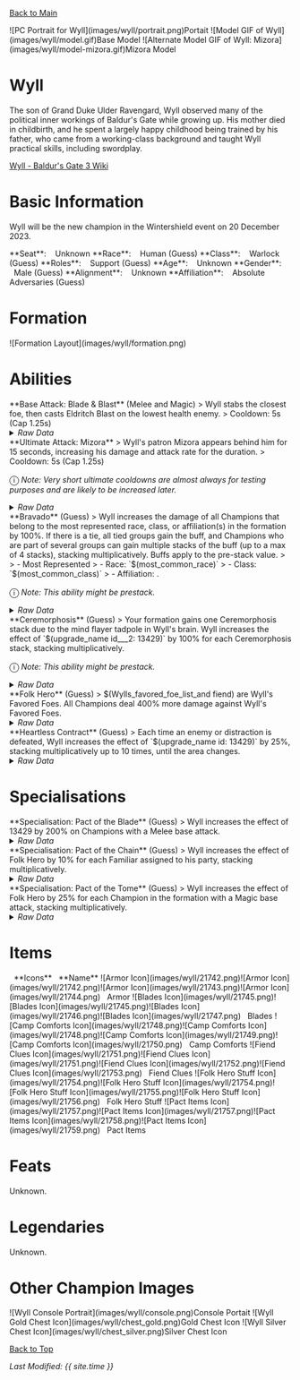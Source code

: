 [Back to Main](index.md)

<span class="championPortraitsRow">
    <span class="championPortraitsImage">
        ![PC Portrait for Wyll](images/wyll/portrait.png)Portait
    </span>
    <span class="championPortraitsImage">
        ![Model GIF of Wyll](images/wyll/model.gif)Base Model
    </span>
    <span class="championPortraitsImage">
        ![Alternate Model GIF of Wyll: Mizora](images/wyll/model-mizora.gif)Mizora Model
    </span>
</span>

# Wyll

The son of Grand Duke Ulder Ravengard, Wyll observed many of the political inner workings of Baldur's Gate while growing up. His mother died in childbirth, and he spent a largely happy childhood being trained by his father, who came from a working-class background and taught Wyll practical skills, including swordplay.

[Wyll - Baldur's Gate 3 Wiki](https://bg3.wiki/wiki/Wyll)

# Basic Information

Wyll will be the new champion in the Wintershield event on 20 December 2023.

<span class="champStatsTableColumn">
    <span class="champStatsTableRow">
        <span class="champStatsTableInfoHeader">
            <span style="margin-right:4px;">**Seat**:</span>
        </span>
        <span class="champStatsTableInfoSmall">
            <span style="margin-left:8px;">Unknown</span>
        </span>
    </span>
    <span class="champStatsTableRow">
        <span class="champStatsTableInfoHeader">
            <span style="margin-right:4px;">**Race**:</span>
        </span>
        <span class="champStatsTableInfoSmall">
            <span style="margin-left:8px;">Human (Guess)</span>
        </span>
    </span>
    <span class="champStatsTableRow">
        <span class="champStatsTableInfoHeader">
            <span style="margin-right:4px;">**Class**:</span>
        </span>
        <span class="champStatsTableInfoSmall">
            <span style="margin-left:8px;">Warlock (Guess)</span>
        </span>
    </span>
    <span class="champStatsTableRow">
        <span class="champStatsTableInfoHeader">
            <span style="margin-right:4px;">**Roles**:</span>
        </span>
        <span class="champStatsTableInfoSmall">
            <span style="margin-left:8px;">Support (Guess)</span>
        </span>
    </span>
    <span class="champStatsTableRow">
        <span class="champStatsTableInfoHeader">
            <span style="margin-right:4px;">**Age**:</span>
        </span>
        <span class="champStatsTableInfoSmall">
            <span style="margin-left:8px;">Unknown</span>
        </span>
    </span>
    <span class="champStatsTableRow">
        <span class="champStatsTableInfoHeader">
            <span style="margin-right:4px;">**Gender**:</span>
        </span>
        <span class="champStatsTableInfoSmall">
            <span style="margin-left:8px;">Male (Guess)</span>
        </span>
    </span>
    <span class="champStatsTableRow">
        <span class="champStatsTableInfoHeader">
            <span style="margin-right:4px;">**Alignment**:</span>
        </span>
        <span class="champStatsTableInfoSmall">
            <span style="margin-left:8px;">Unknown</span>
        </span>
    </span>
    <span class="champStatsTableRow">
        <span class="champStatsTableInfoHeader">
            <span style="margin-right:4px;">**Affiliation**:</span>
        </span>
        <span class="champStatsTableInfoSmall">
            <span style="margin-left:8px;">Absolute Adversaries (Guess)</span>
        </span>
    </span>
</span>

# Formation

<span class="formationBorder">
    ![Formation Layout](images/wyll/formation.png)
</span>

# Abilities

<div markdown="1" class="abilityBorder"><div markdown="1" class="abilityBorderInner">
**Base Attack: Blade & Blast** (Melee and Magic)
> Wyll stabs the closest foe, then casts Eldritch Blast on the lowest health enemy.  
> Cooldown: 5s (Cap 1.25s)
<details><summary><em>Raw Data</em></summary>
<p>
<pre>
{
    "description": "Wyll stabs the closest foe, then casts Eldritch Blast on the lowest health enemy.",
    "long_description": "",
    "damage_modifier": 1,
    "damage_types": [
        "melee",
        "magic"
    ],
    "graphic_id": 0,
    "target": "front",
    "aoe_radius": 0,
    "tags": [
        "melee",
        "ranged"
    ],
    "num_targets": 1,
    "animations": [{
        "target_offset": [
            -200,
            0
        ],
        "seq_chargeloop": 1,
        "special_melee": "wyll",
        "type": "melee_attack"
    }],
    "name": "Blade & Blast",
    "cooldown": 5,
    "id": 708
}
</pre>
</p>
</details>
</div></div>

<div markdown="1" class="abilityBorder"><div markdown="1" class="abilityBorderInner">
**Ultimate Attack: Mizora**
> Wyll's patron Mizora appears behind him for 15 seconds, increasing his damage and attack rate for the duration.  
> Cooldown: 5s (Cap 1.25s)

<span style="font-size:1.2em;">ⓘ</span> *Note: Very short ultimate cooldowns are almost always for testing purposes and are likely to be increased later.*
<details><summary><em>Raw Data</em></summary>
<p>
<pre>
{
    "description": "Mizora increases Wyll's damage and attack rate for 15 seconds.",
    "long_description": "Wyll's patron Mizora appears behind him for 15 seconds, increasing his damage and attack rate for the duration.",
    "damage_modifier": 1,
    "damage_types": ["magic"],
    "graphic_id": 21729,
    "target": "none",
    "aoe_radius": 0,
    "tags": ["ultimate"],
    "num_targets": 0,
    "animations": [{
        "ultimate": "wyll",
        "type": "ultimate_attack",
        "no_damage_display": true
    }],
    "name": "Mizora",
    "cooldown": 5,
    "id": 709
}
</pre>
</p>
</details>
</div></div>

<div markdown="1" class="abilityBorder"><div markdown="1" class="abilityBorderInner">
**Bravado** (Guess)
> Wyll increases the damage of all Champions that belong to the most represented race, class, or affiliation(s) in the formation by 100%. If there is a tie, all tied groups gain the buff, and Champions who are part of several groups can gain multiple stacks of the buff (up to a max of 4 stacks), stacking multiplicatively. Buffs apply to the pre-stack value.
>  
> - Most Represented
> - Race: `$(most_common_race)`
> - Class: `$(most_common_class)`
> - Affiliation: .

<span style="font-size:1.2em;">ⓘ</span> *Note: This ability might be prestack.*
<details><summary><em>Raw Data</em></summary>
<p>
<pre>
{
    "effect_keys": [
        {
            "effect_string": "pre_stack_amount,100",
            "skip_effect_key_desc": true
        },
        {
            "amount_updated_listeners": [
                "slot_changed",
                "feat_changed"
            ],
            "show_bonus_on_receiver_only": true,
            "amount_func": "mult",
            "stack_func": "per_hero_attribute",
            "use_computed_amount_for_description": true,
            "effect_string": "hero_dps_multiplier_mult,0",
            "show_stacks": true,
            "targets": ["all"],
            "post_process_expr": "min(input,max_stacks)",
            "amount_expr": "upgrade_amount(13429,0)",
            "show_stats_on_owner": false,
            "off_when_benched": true,
            "per_hero_targets": ["effect_key_slot"],
            "per_hero_expr": "get_num_most_common_affiliations + get_num_most_common_races + get_num_most_common_classes",
            "show_stats_on_receiver": true,
            "max_stacks": 4
        }
    ],
    "requirements": "",
    "description": {
        "post": {"conditions": [{
            "condition": "not static_desc",
            "desc": "^^Most Represented^Race: $(most_common_race)^Class: $(most_common_class)^Affiliation: $(most_common_affiliation)"
        }]},
        "desc": "Wyll increases the damage of all Champions that belong to the most represented race, class, or affiliation(s) in the formation by $(amount)%. If there is a tie, all tied groups gain the buff, and Champions who are part of several groups can gain multiple stacks of the buff (up to a max of $(max_stacks___2) stacks), stacking multiplicatively. Buffs apply to the pre-stack value."
    },
    "id": 1792,
    "flavour_text": "",
    "graphic_id": 21724,
    "properties": {
        "indexed_effect_properties": true,
        "is_formation_ability": true,
        "default_bonus_index": 0,
        "per_effect_index_bonuses": true
    }
}
</pre>
</p>
</details>
</div></div>

<div markdown="1" class="abilityBorder"><div markdown="1" class="abilityBorderInner">
**Ceremorphosis** (Guess)
> Your formation gains one Ceremorphosis stack due to the mind flayer tadpole in Wyll's brain. Wyll increases the effect of `$(upgrade_name id___2: 13429)` by 100% for each Ceremorphosis stack, stacking multiplicatively.

<span style="font-size:1.2em;">ⓘ</span> *Note: This ability might be prestack.*
<details><summary><em>Raw Data</em></summary>
<p>
<pre>
{
    "effect_keys": [
        {"effect_string": "pre_stack_amount,100"},
        {
            "amount_expr": "upgrade_amount(13430,0)",
            "stack_title": "Total Ceremorphosis Stacks",
            "amount_updated_listeners": [
                "upgrade_unlocked",
                "slot_changed",
                "feat_changed"
            ],
            "stacks_multiply": true,
            "total_title": "Total Bonus",
            "off_when_benched": true,
            "show_bonus": true,
            "amount_func": "mult",
            "stack_func": "per_ceremorphosis_stacks",
            "effect_string": "buff_upgrade,0,13429",
            "desc_forced_order": 2
        },
        {
            "stack_title": "Wyll Ceremorphosis Stacks",
            "manual_stacking": true,
            "stacks_multiply": false,
            "off_when_benched": true,
            "outgoing_buffs": false,
            "effect_string": "wyll_ceremorphosis_stacks,1",
            "show_stacks": true,
            "desc_forced_order": 1
        }
    ],
    "requirements": "",
    "description": {"desc": "Your formation gains one Ceremorphosis stack due to the mind flayer tadpole in Wyll's brain. Wyll increases the effect of $(upgrade_name id___2) by $(amount)% for each Ceremorphosis stack, stacking multiplicatively."},
    "id": 1793,
    "flavour_text": "",
    "graphic_id": 21723,
    "properties": {
        "indexed_effect_properties": true,
        "retain_on_slot_changed": true,
        "is_formation_ability": true,
        "default_bonus_index": 0,
        "owner_use_outgoing_description": true,
        "per_effect_index_bonuses": true
    }
}
</pre>
</p>
</details>
</div></div>

<div markdown="1" class="abilityBorder"><div markdown="1" class="abilityBorderInner">
**Folk Hero** (Guess)
> $(Wylls_favored_foe_list_and fiend) are Wyll's Favored Foes. All Champions deal 400% more damage against Wyll's Favored Foes.
<details><summary><em>Raw Data</em></summary>
<p>
<pre>
{
    "effect_keys": [
        {
            "monster_is_favored_foe_of_effect_owner": true,
            "off_when_benched": true,
            "effect_string": "increase_damage_against_monster,400",
            "targets": ["all"]
        },
        {
            "off_when_benched": true,
            "effect_string": "favored_foe,fiend"
        }
    ],
    "requirements": "",
    "description": {"desc": "$(sources_favored_foe_list_and fiend) are Wyll's Favored Foes. All Champions deal $(amount)% more damage against Wyll's Favored Foes."},
    "id": 1794,
    "flavour_text": "",
    "graphic_id": 21725,
    "properties": {
        "indexed_effect_properties": true,
        "is_formation_ability": true,
        "default_bonus_index": 0,
        "owner_use_outgoing_description": true,
        "per_effect_index_bonuses": true
    }
}
</pre>
</p>
</details>
</div></div>

<div markdown="1" class="abilityBorder"><div markdown="1" class="abilityBorderInner">
**Heartless Contract** (Guess)
> Each time an enemy or distraction is defeated, Wyll increases the effect of `$(upgrade_name id: 13429)` by 25%, stacking multiplicatively up to 10 times, until the area changes.
<details><summary><em>Raw Data</em></summary>
<p>
<pre>
{
    "effect_keys": [{
        "stacks_multiply": true,
        "show_bonus": true,
        "effect_string": "buff_upgrade,25,13429",
        "max_stacks": 10,
        "more_triggers": [
            {
                "action": {"type": "add_stack"},
                "trigger": "monster_killed"
            },
            {
                "action": {"type": "add_stack"},
                "trigger": "distraction_clicked"
            },
            {
                "action": {"type": "reset_stacks"},
                "trigger": "area_changed"
            }
        ]
    }],
    "requirements": "",
    "description": {"desc": "Each time an enemy or distraction is defeated, Wyll increases the effect of $(upgrade_name id) by $(not_buffed amount)%, stacking multiplicatively up to $(max_stacks) times, until the area changes."},
    "id": 1795,
    "flavour_text": "",
    "graphic_id": 21722,
    "properties": {
        "is_formation_ability": true,
        "owner_use_outgoing_description": true
    }
}
</pre>
</p>
</details>
</div></div>

# Specialisations

<div markdown="1" class="abilityBorder"><div markdown="1" class="abilityBorderInner">
**Specialisation: Pact of the Blade** (Guess)
> Wyll increases the effect of 13429 by 200% on Champions with a Melee base attack.
<details><summary><em>Raw Data</em></summary>
<p>
<pre>
{
    "effect_keys": [{
        "amount_updated_listeners": [
            "slot_changed",
            "attack_changed"
        ],
        "off_when_benched": true,
        "effect_string": "buff_incoming_upgrade,200,13429",
        "filter_targets": [
            {
                "upgrade_id": 13429,
                "type": "affected_by_upgrade"
            },
            {
                "attack": "melee",
                "type": "attack_type"
            }
        ],
        "targets": ["all"]
    }],
    "requirements": "",
    "description": {"desc": "Wyll increases the effect of $(upgrade_name upgrade_id) by $(amount)% on Champions with a Melee base attack."},
    "id": 1796,
    "flavour_text": "",
    "graphic_id": 0,
    "properties": {
        "is_formation_ability": true,
        "spec_option_post_apply_info": "Melee Champions: $num_targets",
        "formation_circle_icon": false
    }
}
</pre>
</p>
</details>
</div></div>

<div markdown="1" class="abilityBorder"><div markdown="1" class="abilityBorderInner">
**Specialisation: Pact of the Chain** (Guess)
> Wyll increases the effect of Folk Hero by 10% for each Familiar assigned to his party, stacking multiplicatively.
<details><summary><em>Raw Data</em></summary>
<p>
<pre>
{
    "effect_keys": [{
        "amount_updated_listeners": ["familiar_changed"],
        "stacks_multiply": true,
        "off_when_benched": true,
        "show_bonus": true,
        "amount_func": "mult",
        "stack_func": "per_familiar_in_play",
        "effect_string": "buff_upgrade,10,13429"
    }],
    "requirements": "",
    "description": {"desc": "Wyll increases the effect of Folk Hero by $(amount)% for each Familiar assigned to his party, stacking multiplicatively."},
    "id": 1797,
    "flavour_text": "",
    "graphic_id": 0,
    "properties": {
        "is_formation_ability": true,
        "spec_option_post_apply_info": "Assigned Familiars: $num_stacks",
        "owner_use_outgoing_description": true,
        "formation_circle_icon": false
    }
}
</pre>
</p>
</details>
</div></div>

<div markdown="1" class="abilityBorder"><div markdown="1" class="abilityBorderInner">
**Specialisation: Pact of the Tome** (Guess)
> Wyll increases the effect of Folk Hero by 25% for each Champion in the formation with a Magic base attack, stacking multiplicatively.
<details><summary><em>Raw Data</em></summary>
<p>
<pre>
{
    "effect_keys": [{
        "amount_updated_listeners": [
            "slot_changed",
            "feat_changed",
            "attack_changed"
        ],
        "off_when_benched": true,
        "show_bonus": true,
        "per_hero_targets": ["all"],
        "amount_func": "mult",
        "stack_func": "per_hero_attribute",
        "use_computed_amount_for_description": true,
        "per_hero_expr": "has_base_attack_dmg_type_magic",
        "effect_string": "buff_upgrade,25,13429"
    }],
    "requirements": "",
    "description": {"desc": "Wyll increases the effect of Folk Hero by $(amount)% for each Champion in the formation with a Magic base attack, stacking multiplicatively."},
    "id": 1798,
    "flavour_text": "",
    "graphic_id": 0,
    "properties": {
        "is_formation_ability": true,
        "spec_option_post_apply_info": "Magic Champions: $num_stacks",
        "owner_use_outgoing_description": true,
        "formation_circle_icon": false
    }
}
</pre>
</p>
</details>
</div></div>

# Items

<span class="itemTableColumn">
    <span class="itemTableRowHeader">
        <span class="itemTableIcon" style="align-items:center;">
            <span style="margin-left:8px;">**Icons**</span>
        </span>
        <span class="itemTableNameSmall">
            <span style="margin-left: 8px;">**Name**</span>
        </span>
    </span>
    <span class="itemTableRow">
        <span class="itemTableIcon" style="align-items:center;">
            <span class="itemTableIcon1">![Armor Icon](images/wyll/21742.png)</span><span class="itemTableIcon2">![Armor Icon](images/wyll/21742.png)</span><span class="itemTableIcon3">![Armor Icon](images/wyll/21743.png)</span><span class="itemTableIcon4">![Armor Icon](images/wyll/21744.png)</span>
        </span>
        <span class="itemTableNameSmall">
            <span style="margin-left: 8px;">Armor</span>
        </span>
    </span>
    <span class="itemTableRow">
        <span class="itemTableIcon" style="align-items:center;">
            <span class="itemTableIcon1">![Blades Icon](images/wyll/21745.png)</span><span class="itemTableIcon2">![Blades Icon](images/wyll/21745.png)</span><span class="itemTableIcon3">![Blades Icon](images/wyll/21746.png)</span><span class="itemTableIcon4">![Blades Icon](images/wyll/21747.png)</span>
        </span>
        <span class="itemTableNameSmall">
            <span style="margin-left: 8px;">Blades</span>
        </span>
    </span>
    <span class="itemTableRow">
        <span class="itemTableIcon" style="align-items:center;">
            <span class="itemTableIcon1">![Camp Comforts Icon](images/wyll/21748.png)</span><span class="itemTableIcon2">![Camp Comforts Icon](images/wyll/21748.png)</span><span class="itemTableIcon3">![Camp Comforts Icon](images/wyll/21749.png)</span><span class="itemTableIcon4">![Camp Comforts Icon](images/wyll/21750.png)</span>
        </span>
        <span class="itemTableNameSmall">
            <span style="margin-left: 8px;">Camp Comforts</span>
        </span>
    </span>
    <span class="itemTableRow">
        <span class="itemTableIcon" style="align-items:center;">
            <span class="itemTableIcon1">![Fiend Clues Icon](images/wyll/21751.png)</span><span class="itemTableIcon2">![Fiend Clues Icon](images/wyll/21751.png)</span><span class="itemTableIcon3">![Fiend Clues Icon](images/wyll/21752.png)</span><span class="itemTableIcon4">![Fiend Clues Icon](images/wyll/21753.png)</span>
        </span>
        <span class="itemTableNameSmall">
            <span style="margin-left: 8px;">Fiend Clues</span>
        </span>
    </span>
    <span class="itemTableRow">
        <span class="itemTableIcon" style="align-items:center;">
            <span class="itemTableIcon1">![Folk Hero Stuff Icon](images/wyll/21754.png)</span><span class="itemTableIcon2">![Folk Hero Stuff Icon](images/wyll/21754.png)</span><span class="itemTableIcon3">![Folk Hero Stuff Icon](images/wyll/21755.png)</span><span class="itemTableIcon4">![Folk Hero Stuff Icon](images/wyll/21756.png)</span>
        </span>
        <span class="itemTableNameSmall">
            <span style="margin-left: 8px;">Folk Hero Stuff</span>
        </span>
    </span>
    <span class="itemTableRow">
        <span class="itemTableIcon" style="align-items:center;">
            <span class="itemTableIcon1">![Pact Items Icon](images/wyll/21757.png)</span><span class="itemTableIcon2">![Pact Items Icon](images/wyll/21757.png)</span><span class="itemTableIcon3">![Pact Items Icon](images/wyll/21758.png)</span><span class="itemTableIcon4">![Pact Items Icon](images/wyll/21759.png)</span>
        </span>
        <span class="itemTableNameSmall">
            <span style="margin-left: 8px;">Pact Items</span>
        </span>
    </span>
</span>

# Feats

Unknown.

# Legendaries

Unknown.

# Other Champion Images

<span class="championImagesColumn">
    <span class="championImagesRow">
        <span class="championImagesPortrait">
            ![Wyll Console Portrait](images/wyll/console.png)Console Portait
        </span>
    </span>
    <span class="championImagesRow">
        <span class="championImagesChests">
            ![Wyll Gold Chest Icon](images/wyll/chest_gold.png)Gold Chest Icon
        </span>
        <span class="championImagesChests">
            ![Wyll Silver Chest Icon](images/wyll/chest_silver.png)Silver Chest Icon
        </span>
    </span>
</span>

[Back to Top](#top)

*Last Modified: {{ site.time }}*